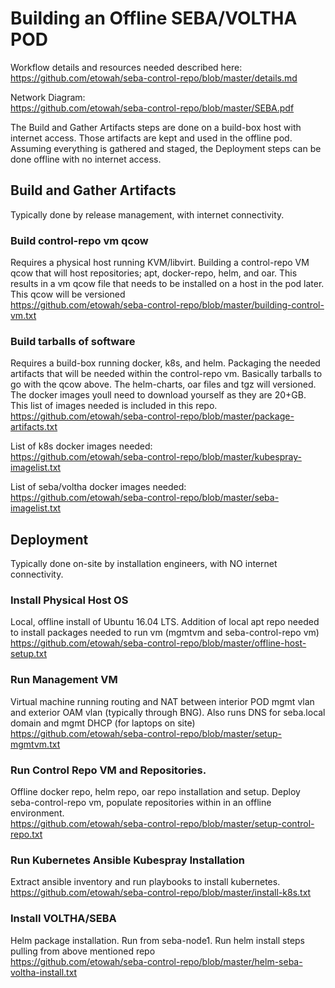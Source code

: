 # Building an Offline SEBA/VOLTHA POD

Workflow details and resources needed described here:  
https://github.com/etowah/seba-control-repo/blob/master/details.md

Network Diagram:  
https://github.com/etowah/seba-control-repo/blob/master/SEBA.pdf

The Build and Gather Artifacts steps are done on a build-box host with internet access.  Those artifacts are kept and used in the offline pod.   Assuming everything is gathered and staged, the Deployment steps can be done offline with no internet access.  


## Build and Gather Artifacts
Typically done by release management, with internet connectivity.

### Build control-repo vm qcow
Requires a physical host running KVM/libvirt.  Building a control-repo VM qcow that will host repositories; apt, docker-repo, helm, and oar.   This results in a vm qcow file that needs to be installed on a host in the pod later.  
This qcow will be versioned  
https://github.com/etowah/seba-control-repo/blob/master/building-control-vm.txt

### Build tarballs of software
Requires a build-box running docker, k8s, and helm.  Packaging the needed artifacts that will be needed within the control-repo vm.   Basically tarballs to go with the qcow above. The helm-charts, oar files and tgz will versioned.  The docker images youll need to download yourself as they are 20+GB.  This list of images needed is included in this repo.  
https://github.com/etowah/seba-control-repo/blob/master/package-artifacts.txt

List of k8s docker images needed:  
https://github.com/etowah/seba-control-repo/blob/master/kubespray-imagelist.txt

List of seba/voltha docker images needed:  
https://github.com/etowah/seba-control-repo/blob/master/seba-imagelist.txt


## Deployment
Typically done on-site by installation engineers, with NO internet connectivity.

### Install Physical Host OS
Local, offline install of Ubuntu 16.04 LTS.  Addition of local apt repo needed to install packages needed to run vm (mgmtvm and seba-control-repo vm)  
https://github.com/etowah/seba-control-repo/blob/master/offline-host-setup.txt

### Run Management VM
Virtual machine running routing and NAT between interior POD mgmt vlan and exterior OAM vlan (typically through BNG).  Also runs DNS for seba.local domain and mgmt DHCP (for laptops on site)  
https://github.com/etowah/seba-control-repo/blob/master/setup-mgmtvm.txt

### Run Control Repo VM and Repositories.
Offline docker repo, helm repo, oar repo installation and setup.  Deploy seba-control-repo vm, populate repositories within in an offline environment.  
https://github.com/etowah/seba-control-repo/blob/master/setup-control-repo.txt

### Run Kubernetes Ansible Kubespray Installation
Extract ansible inventory and run playbooks to install kubernetes.  
https://github.com/etowah/seba-control-repo/blob/master/install-k8s.txt

### Install VOLTHA/SEBA
Helm package installation.  Run from seba-node1.  Run helm install steps pulling from above mentioned repo  
https://github.com/etowah/seba-control-repo/blob/master/helm-seba-voltha-install.txt

 
